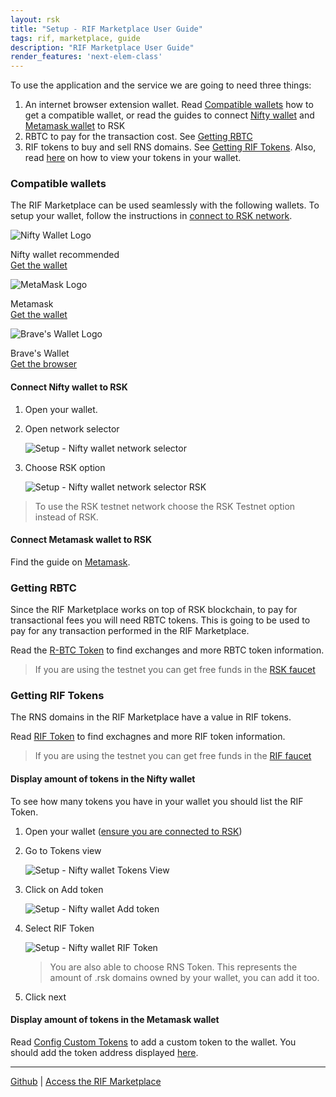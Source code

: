 ```yaml
---
layout: rsk
title: "Setup - RIF Marketplace User Guide"
tags: rif, marketplace, guide
description: "RIF Marketplace User Guide"
render_features: 'next-elem-class'
---
```


To use the application and the service we are going to need three things:

1. An internet browser extension wallet. Read [Compatible wallets](#compatible-wallets) how to get a compatible wallet, or read the guides to connect [Nifty wallet](#connect-nifty-wallet-to-rsk) and [Metamask wallet](#connect-metamask-wallet-to-rsk) to RSK
2. RBTC to pay for the transaction cost. See [Getting RBTC](#getting-rbtc)
3. RIF tokens to buy and sell RNS domains. See [Getting RIF Tokens](#getting-rif-tokens). Also, read [here](#display-amount-of-tokens-in-the-nifty-wallet) on how to view your tokens in your wallet.

### Compatible wallets

The RIF Marketplace can be used seamlessly with the following wallets. To setup your wallet, follow the instructions in [connect to RSK network](#connect-nifty-wallet-to-rsk).




<div class="markdown-light-rounded-border markdown-width40 markdown-horizontal-margin30">
    <img src="/rif/marketplace/guide/images/nifty-wallet-logo.png" alt="Nifty Wallet Logo" />
    <p>
        Nifty wallet <span class="badge badge-primary">recommended</span><br/>
        <a href="https://www.poa.network/for-users/nifty-wallet">Get the wallet</a>
    </p>
</div>

<div class="markdown-light-rounded-border markdown-width40">
    <img src="/rif/marketplace/guide/images/metamask-logo.png" alt="MetaMask Logo" />
    <p>
        Metamask<br />
        <a href="https://metamask.io/">Get the wallet</a>
    </p>
</div>

<div class="markdown-light-rounded-border markdown-width40">
    <img src="/rif/marketplace/guide/images/braves-wallet-logo.png" alt="Brave's Wallet Logo" />
    <p>
        Brave's Wallet<br />
        <a href="https://brave.com/">Get the browser</a>
    </p>
</div>

#### Connect Nifty wallet to RSK

1. Open your wallet.
2. Open network selector

    ![Setup - Nifty wallet network selector](/rif/marketplace/guide/images/setup-nifty-wallet-network-selector.png)

3. Choose RSK option

    ![Setup - Nifty wallet network selector RSK](/rif/marketplace/guide/images/setup-nifty-wallet-network-selector-rsk.png)

> To use the RSK testnet network choose the RSK Testnet option instead of RSK.

#### Connect Metamask wallet to RSK

Find the guide on [Metamask](https://developers.rsk.co/develop/apps/wallets/metamask/).

### Getting RBTC

Since the RIF Marketplace works on top of RSK blockchain, to pay for transactional fees you will need RBTC tokens. This is going to be used to pay for any transaction performed in the RIF Marketplace.

Read the [R-BTC Token](https://developers.rsk.co/rsk/rbtc/) to find exchanges and more RBTC token information.


> If you are using the testnet you can get free funds in the [RSK faucet](https://faucet.rsk.co/)

### Getting RIF Tokens

The RNS domains in the RIF Marketplace have a value in RIF tokens.

Read [RIF Token](https://developers.rsk.co/rif/token/) to find exchagnes and more RIF token information.

> If you are using the testnet you can get free funds in the [RIF faucet](https://faucet.rifos.org/)

#### Display amount of tokens in the Nifty wallet

To see how many tokens you have in your wallet you should list the RIF Token.

1. Open your wallet ([ensure you are connected to RSK](#connect-nifty-wallet-to-rsk))
2. Go to Tokens view

    ![Setup - Nifty wallet Tokens View](/rif/marketplace/guide/images/setup-nifty-wallet-tokens-view.png)

3. Click on Add token

    ![Setup - Nifty wallet Add token](/rif/marketplace/guide/images/setup-nifty-wallet-add-token.png)

4. Select RIF Token

    ![Setup - Nifty wallet RIF Token](/rif/marketplace/guide/images/setup-nifty-wallet-rif-token.png)

    > You are also able to choose RNS Token. This represents the amount of .rsk domains owned by your wallet, you can add it too.

5. Click next

#### Display amount of tokens in the Metamask wallet

Read [Config Custom Tokens](https://docs.matic.network/docs/develop/metamask/custom-tokens) to add a custom token to the wallet. You should add the token address displayed [here](https://developers.rsk.co/rif/token).


----

[Github](https://github.com/rsksmart?q=rif-marketplace) |
[Access the RIF Marketplace](https://marketplace.testnet.rifos.org)
